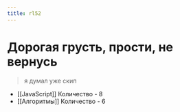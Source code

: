 ```yaml
---
title: rl52
---
```


# Дорогая грусть, прости, не вернусь

> я думал уже скип

- [[JavaScript]]	Количество - 8
- [[Алгоритмы]]	Количество - 6
